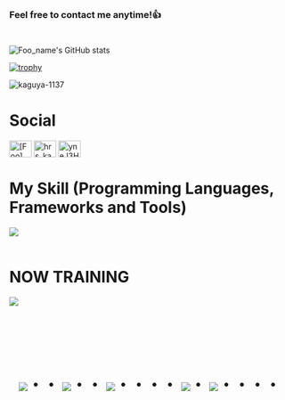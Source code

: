 ### Feel free to contact me anytime!👍
#

![Foo_name's GitHub stats](https://github-readme-stats.vercel.app/api?username=KAGUYA-1137&show_icons=true&theme=vue-dark)

<!--[![Top Langs](https://github-readme-stats.vercel.app/api/top-langs/?username=KAGUYA-1137&layout=compact&theme=vue-dark)](https://github.com/anuraghazra/github-readme-stats)-->

[![trophy](https://github-profile-trophy.vercel.app/?username=KAGUYA-1137&theme=discord)](https://github.com/ryo-ma/github-profile-trophy)

<p align="left"> <img src="https://komarev.com/ghpvc/?username=kaguya-1137&label=Profile%20views&color=0e75b6&style=flat" alt="kaguya-1137" /> </p>

# Social

<p align="left">
<a href="https://twitter.com/ALT_KAGUYA" target="blank"><img align="center" src="https://raw.githubusercontent.com/rahuldkjain/github-profile-readme-generator/master/src/images/icons/Social/twitter.svg" alt="[Foo]" height="30" width="40" /></a>
<a href="https://www.youtube.com/channel/UConpgs9msJLlkMXtjdTwyVQ" target="blank"><img align="center" src="https://raw.githubusercontent.com/rahuldkjain/github-profile-readme-generator/master/src/images/icons/Social/youtube.svg" alt="hrs_kaguya" height="30" width="40" /></a>
<a href="https://discord.gg/yneJ3HBFp8" target="blank"><img align="center" src="https://raw.githubusercontent.com/rahuldkjain/github-profile-readme-generator/master/src/images/icons/Social/discord.svg" alt="yneJ3HBFp8" height="30" width="40" /></a>
</p>


# My Skill (Programming Languages, Frameworks and Tools)

<img src="https://skillicons.dev/icons?i=html,js,mysql,github,vscode,php,aws,python,illustrator,photoshop,blender,linux,git" /> <br /><br />
  
# NOW TRAINING

<img src="https://skillicons.dev/icons?i=c,java" /> <br /><br />


<!-- --------------------------------- :) ---------------------------------- -->

<br><br><br>

<div align="center">
    <h1>
        <img src="https://user-images.githubusercontent.com/44926913/175852850-3fb6c715-1856-41ff-8c1f-94ce3b03b458.gif">・・
        <img src="https://user-images.githubusercontent.com/44926913/175853109-f8850656-6704-4a8a-bee6-9aca154d929b.gif">・・
        <img src="https://user-images.githubusercontent.com/44926913/175853154-5449d974-975e-44a6-ab84-a86031265e40.gif">・・・・
        <img src="https://user-images.githubusercontent.com/44926913/175853109-f8850656-6704-4a8a-bee6-9aca154d929b.gif">・
        <img src="https://user-images.githubusercontent.com/44926913/175853154-5449d974-975e-44a6-ab84-a86031265e40.gif">・・・・
    </h1>
  </div>
<br><br><br>
